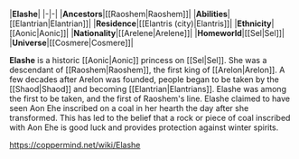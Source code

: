 |**Elashe**|
|-|-|
|**Ancestors**|[[Raoshem\|Raoshem]]|
|**Abilities**|[[Elantrian\|Elantrian]]|
|**Residence**|[[Elantris (city)\|Elantris]]|
|**Ethnicity**|[[Aonic\|Aonic]]|
|**Nationality**|[[Arelene\|Arelene]]|
|**Homeworld**|[[Sel\|Sel]]|
|**Universe**|[[Cosmere\|Cosmere]]|

**Elashe** is a historic [[Aonic\|Aonic]] princess on [[Sel\|Sel]].
She was a descendant of [[Raoshem\|Raoshem]], the first king of [[Arelon\|Arelon]]. A few decades after Arelon was founded, people began to be taken by the [[Shaod\|Shaod]] and becoming [[Elantrian\|Elantrians]]. Elashe was among the first to be taken, and the first of Raoshem's line.
Elashe claimed to have seen Aon Ehe inscribed on a coal in her hearth the day after she transformed. This has led to the belief that a rock or piece of coal inscribed with Aon Ehe is good luck and provides protection against winter spirits.



https://coppermind.net/wiki/Elashe